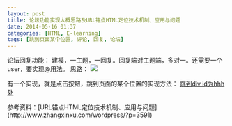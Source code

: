 ```yaml
---
layout: post
title: 论坛功能实现大概思路及URL锚点HTML定位技术机制、应用与问题
date: 2014-05-16 01:37
categories: [HTML, E-learning]
tags: [跳到页面某个位置, 评论, 回复, 论坛]
---
```

论坛回复功能：
建模，一主题，一回复。回复端对主题端，多对一。还需要一个user，要实现@用法。
思路：
![](http://img.blog.csdn.net/20140516013116765?watermark/2/text/aHR0cDovL2Jsb2cuY3Nkbi5uZXQvc3VuaHV3aA==/font/5a6L5L2T/fontsize/400/fill/I0JBQkFCMA==/dissolve/70/gravity/Center)

有一个实现，就是点击按钮，跳到页面的某个位置的实现方法：
<a href = "#hhhh">跳到div id为hhh处</a>
<div id = "hhhh"></div>
参考资料：[URL锚点HTML定位技术机制、应用与问题](http://www.zhangxinxu.com/wordpress/?p=3591)
